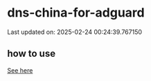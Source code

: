 # dns-china-for-adguard

Last updated on: 2025-02-24 00:24:39.767150

## how to use

[See here](https://github.com/AdguardTeam/AdGuardHome/wiki/Configuration#upstreams-from-file)